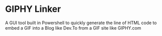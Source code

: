 # GIPHY Linker
A GUI tool built in Powershell to quickly generate the line of HTML code to embed a GIF into a Blog like Dev.To from a GIF site like GIPHY.com
